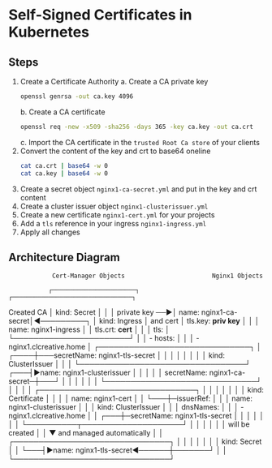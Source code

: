 # Self-Signed Certificates in Kubernetes
 
## Steps

1. Create a Certificate Authority
    a. Create a CA private key
    ```bash
    openssl genrsa -out ca.key 4096
    ```
    b. Create a CA certificate
    ```bash
    openssl req -new -x509 -sha256 -days 365 -key ca.key -out ca.crt
    ```
    c. Import the CA certificate in the `trusted Root Ca store` of your clients
2. Convert the content of the key and crt to base64 oneline
    ```bash
    cat ca.crt | base64 -w 0
    cat ca.key | base64 -w 0
    ```
3. Create a secret object `nginx1-ca-secret.yml` and put in the key and crt content
4. Create a cluster issuer object `nginx1-clusterissuer.yml`
5. Create a new certificate `nginx1-cert.yml` for your projects
6. Add a `tls` reference in your ingress `nginx1-ingress.yml`
7. Apply all changes

## Architecture Diagram

                Cert-Manager Objects                        Nginx1 Objects

               ┌───────────────────────┐                    ┌─────────────────────────────────┐
Created CA     │ kind: Secret          │                    │                                 │
private key ──►│ name: nginx1-ca-secret│◄─────────┐         │ kind: Ingress                   │
and cert       │ tls.key: **priv key** │          │         │ name: nginx1-ingress            │
               │ tls.crt: **cert**     │          │         │ tls:                            │
               └───────────────────────┘          │         │   - hosts:                      │
                                                  │         │     - nginx1.clcreative.home    │
               ┌──────────────────────────────┐   │    ┌────┼───secretName: nginx1-tls-secret │
               │                              │   │    │    │                                 │
               │ kind: ClusterIssuer          │   │    │    └─────────────────────────────────┘
           ┌───┤►name: nginx1-clusterissuer   │   │    │
           │   │ secretName: nginx1-ca-secret─┼───┘    │
           │   │                              │        │
           │   └──────────────────────────────┘        │
           │                                           │
           │   ┌───────────────────────────────┐       │
           │   │                               │       │
           │   │ kind: Certificate             │       │
           │   │ name: nginx1-cert             │       │
           └───┼─issuerRef:                    │       │
               │   name: nginx1-clusterissuer  │       │
               │   kind: ClusterIssuer         │       │
               │ dnsNames:                     │       │
               │   - nginx1.clcreative.home    │       │
           ┌───┼─secretName: nginx1-tls-secret │       │
           │   │                               │       │
           │   └──────────┬────────────────────┘       │
           │              │                            │
           │              │ will be created            │
           │              ▼ and managed automatically  │
           │   ┌───────────────────────────────┐       │
           │   │                               │       │
           │   │ kind: Secret                  │       │
           └───┤►name: nginx1-tls-secret◄──────┼───────┘
               │                               │
               └───────────────────────────────┘



